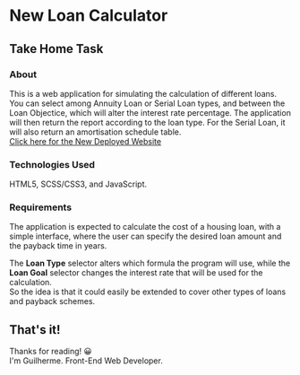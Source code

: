 # New Loan Calculator
## Take Home Task
### About
This is a web application for simulating the calculation of different loans.  
You can select among Annuity Loan or Serial Loan types, and between the Loan Objectice, which will alter the interest rate percentage. The application will then return the report according to the loan type. For the Serial Loan, it will also return an amortisation schedule table.    
[Click here for the New Deployed Website](https://new-loan-calculator-gdh.netlify.app/)
### Technologies Used  
HTML5, SCSS/CSS3, and JavaScript.
### Requirements
The application is expected to calculate the cost of a housing loan, with a simple interface, where the user can specify the desired loan amount and the payback time in years.  
  
The **Loan Type** selector alters which formula the program will use, while the **Loan Goal** selector changes the interest rate that will be used for the calculation.  
So the idea is that it could easily be extended to cover other types of loans and payback schemes.  
 
## That's it!
Thanks for reading! 😀 <br />
I'm Guilherme. Front-End Web Developer. <br />

